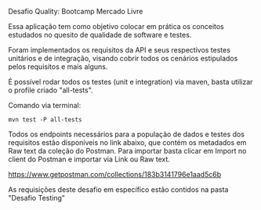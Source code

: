 Desafio Quality: Bootcamp Mercado Livre

Essa aplicação tem como objetivo colocar em prática os conceitos estudados
no quesito de qualidade de software e testes.

Foram implementados os requisitos da API e seus respectivos testes unitários e 
de integração, visando cobrir todos os cenários estipulados pelos requisitos e mais alguns.

É possível rodar todos os testes (unit e integration) via maven, basta utilizar o
profile criado "all-tests".

Comando via terminal:

`mvn test -P all-tests`

Todos os endpoints necessários para a população de dados e testes dos requisitos estão disponíveis no link abaixo, que contém os metadados em Raw text da coleção do Postman. Para importar basta clicar em Import no client do Postman e importar via Link ou Raw text.

https://www.getpostman.com/collections/183b3141796e1aad5c6b

As requisições deste desafio em específico estão contidos na pasta "Desafio Testing"

